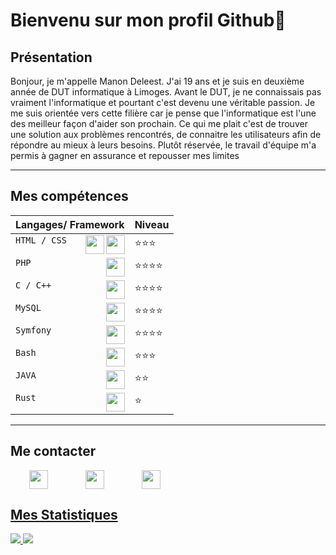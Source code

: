 # Bienvenu sur mon profil Github👋

## Présentation 
Bonjour, je m'appelle Manon Deleest. J'ai 19 ans et je suis en deuxième année de DUT informatique à Limoges. Avant le DUT, je ne connaissais pas vraiment l'informatique et pourtant c'est devenu une véritable passion. Je me suis orientée vers cette filière car je pense que l'informatique est l'une des meilleur façon d'aider son prochain. Ce qui me plait c'est de trouver une solution aux problèmes rencontrés, de connaitre les utilisateurs afin de répondre au mieux à leurs besoins. Plutôt réservée, le travail d'équipe m'a permis à gagner en assurance et repousser mes limites 

***
## Mes compétences
|Langages/ Framework                |Niveau                       |
|-----------------------------------|-----------------------------|
|`HTML / CSS`<img align="right" height="30px" src="https://zupimages.net/up/20/53/bpn2.png"><img align="right" height="30px" src="https://zupimages.net/up/20/53/5qz3.png">              	|⭐⭐⭐          	       |
|`PHP` <img align="right" height="30px" src="https://zupimages.net/up/20/24/ldaw.png">         		|⭐⭐⭐⭐       		|
|`C / C++`  <img align="right" height="30px" src="https://zupimages.net/up/20/53/xsye.png">          		|⭐⭐⭐⭐            		|
|`MySQL` <img align="right" height="30px" src="https://zupimages.net/up/20/53/1tei.png">             		|⭐⭐⭐⭐            		|
|`Symfony` <img align="right" height="30px" src="https://cdn.jsdelivr.net/npm/simple-icons@3.13.0/icons/symfony.svg">              	|⭐⭐⭐⭐            		|
|`Bash` <img align="right" height="30px" src="https://zupimages.net/up/20/53/18d7.png">              		|⭐⭐⭐            		|
|`JAVA` <img align="right" height="30px" src="https://zupimages.net/up/20/53/9fcm.png">            		|⭐⭐            		|
|`Rust` <img align="right" height="30px" src="https://zupimages.net/up/20/53/tlwt.jpg">              		|⭐             		|
           

***
## Me contacter
  <div>
    <a href="https://www.linkedin.com/in/manon-deleest/"><img align="left" height="30px" src="https://zupimages.net/up/19/25/yqns.png" hspace="30"/</a>
    <a href="mailto:deleest.manon@gmail.com"><img align="left" height="30px" src="https://zupimages.net/up/20/53/yra1.png" hspace="30"/</a>
    <a href="MANON DELEEST.pdf"><img height="30px" src="https://zupimages.net/up/20/53/frqy.png" hspace="30"/</a>
  </div>


## Mes Statistiques 
<img src="https://github-readme-stats.vercel.app/api/top-langs/?username=manon-deleest&layout=compact"/>
<img src="https://github-readme-stats.vercel.app/api?username=manon-deleest&hide=contribs,prs" />


<!--
**manon-deleest/manon-deleest** is a ✨ _special_ ✨ repository because its `README.md` (this file) appears on your GitHub profile.

Here are some ideas to get you started:

- 🔭 I’m currently working on ...
- 🌱 I’m currently learning ...
- 👯 I’m looking to collaborate on ...
- 🤔 I’m looking for help with ...
- 💬 Ask me about ...
- 📫 How to reach me: ...
- 😄 Pronouns: ...
- ⚡ Fun fact: ...
-->
